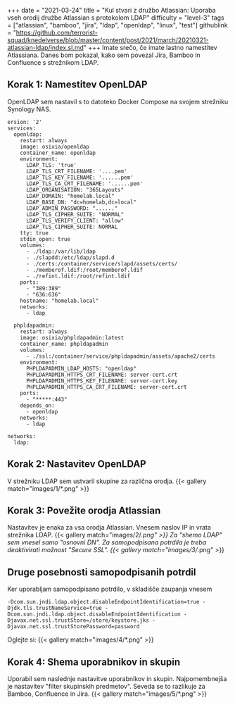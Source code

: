+++
date = "2021-03-24"
title = "Kul stvari z družbo Atlassian: Uporaba vseh orodij družbe Atlassian s protokolom LDAP"
difficulty = "level-3"
tags = ["atlassian", "bamboo", "jira", "ldap", "openldap", "linux", "test"]
githublink = "https://github.com/terrorist-squad/knedelverse/blob/master/content/post/2021/march/20210321-atlassian-ldap/index.sl.md"
+++
Imate srečo, če imate lastno namestitev Atlassiana. Danes bom pokazal, kako sem povezal Jira, Bamboo in Confluence s strežnikom LDAP.
## Korak 1: Namestitev OpenLDAP
OpenLDAP sem nastavil s to datoteko Docker Compose na svojem strežniku Synology NAS.
```
ersion: '2'
services:
  openldap:
    restart: always
    image: osixia/openldap
    container_name: openldap
    environment:
      LDAP_TLS: 'true'
      LDAP_TLS_CRT_FILENAME: '....pem'
      LDAP_TLS_KEY_FILENAME: '......pem'
      LDAP_TLS_CA_CRT_FILENAME: '......pem'
      LDAP_ORGANISATION: "365Layouts"
      LDAP_DOMAIN: "homelab.local"
      LDAP_BASE_DN: "dc=homelab,dc=local"
      LDAP_ADMIN_PASSWORD: "......"
      LDAP_TLS_CIPHER_SUITE: "NORMAL"
      LDAP_TLS_VERIFY_CLIENT: "allow"
      LDAP_TLS_CIPHER_SUITE: NORMAL
    tty: true
    stdin_open: true
    volumes:
      - ./ldap:/var/lib/ldap
      - ./slapdd:/etc/ldap/slapd.d
      - ./certs:/container/service/slapd/assets/certs/
      - ./memberof.ldif:/root/memberof.ldif
      - ./refint.ldif:/root/refint.ldif
    ports:
      - "389:389"
      - "636:636"
    hostname: "homelab.local"
    networks:
      - ldap

  phpldapadmin:
    restart: always
    image: osixia/phpldapadmin:latest
    container_name: phpldapadmin
    volumes:
      - ./ssl:/container/service/phpldapadmin/assets/apache2/certs
    environment:
      PHPLDAPADMIN_LDAP_HOSTS: "openldap"
      PHPLDAPADMIN_HTTPS_CRT_FILENAME: server-cert.crt
      PHPLDAPADMIN_HTTPS_KEY_FILENAME: server-cert.key
      PHPLDAPADMIN_HTTPS_CA_CRT_FILENAME: server-cert.crt
    ports:
      - "*****:443"
    depends_on:
      - openldap
    networks:
      - ldap

networks:
  ldap:

```

## Korak 2: Nastavitev OpenLDAP
V strežniku LDAP sem ustvaril skupine za različna orodja.
{{< gallery match="images/1/*.png" >}}

## Korak 3: Povežite orodja Atlassian
Nastavitev je enaka za vsa orodja Atlassian. Vnesem naslov IP in vrata strežnika LDAP.
{{< gallery match="images/2/*.png" >}}
Za "shemo LDAP" sem vnesel samo "osnovni DN". Za samopodpisana potrdila je treba deaktivirati možnost "Secure SSL".
{{< gallery match="images/3/*.png" >}}

## Druge posebnosti samopodpisanih potrdil
Ker uporabljam samopodpisano potrdilo, v skladišče zaupanja vnesem
```
-Dcom.sun.jndi.ldap.object.disableEndpointIdentification=true -Djdk.tls.trustNameService=true -Dcom.sun.jndi.ldap.object.disableEndpointIdentification -Djavax.net.ssl.trustStore=/store/keystore.jks -Djavax.net.ssl.trustStorePassword=password

```
Oglejte si:
{{< gallery match="images/4/*.png" >}}

## Korak 4: Shema uporabnikov in skupin
Uporabil sem naslednje nastavitve uporabnikov in skupin. Najpomembnejša je nastavitev "filter skupinskih predmetov". Seveda se to razlikuje za Bamboo, Confluence in Jira.
{{< gallery match="images/5/*.png" >}}
